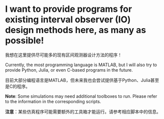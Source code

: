 # I want to provide programs for existing interval observer (IO) design methods here, as many as possible!
我想在这里提供尽可能多的现有区间观测器设计方法的程序！

Currently, the most programming language is MATLAB, but I will also try to provide Python, Julia, or even C-based programs in the future.

目前大部分编程语言是MATLAB，但未来我也会尝试提供基于Python、Julia甚至是C的程序。

**Note**: Some simulations may need additional toolboxes to run. Please refer to the information in the corresponding scripts.

**注意**：某些仿真程序可能需要额外的工具箱才能运行。请参考相应脚本中的信息。
